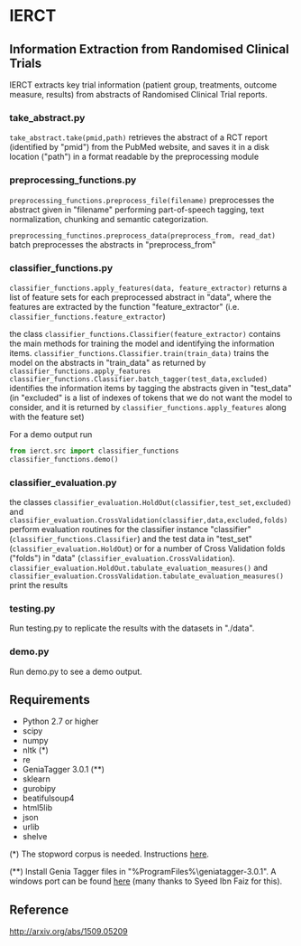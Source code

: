 IERCT
=====
## Information Extraction from Randomised Clinical Trials

IERCT extracts key trial information (patient group, treatments, outcome measure, results) from abstracts of Randomised
Clinical Trial reports.


### take_abstract.py ###

`take_abstract.take(pmid,path)` retrieves the abstract of a RCT report (identified by "pmid") from the PubMed website, 
and saves it in a disk location ("path") in a format readable by the preprocessing module

### preprocessing_functions.py ###

`preprocessing_functions.preprocess_file(filename)` preprocesses the abstract given in "filename" performing part-of-speech
tagging, text normalization, chunking and semantic categorization.

`preprocessing_functinos.preprocess_data(preprocess_from, read_dat)` batch preprocesses the abstracts in "preprocess_from"

### classifier_functions.py ###

`classifier_functions.apply_features(data, feature_extractor)` returns a list of feature sets for each preprocessed abstract
in "data", where the features are extracted by the function "feature_extractor" (i.e. `classifier_functions.feature_extractor`)

the class `classifier_functions.Classifier(feature_extractor)` contains the main methods for training the model and identifying 
the information items. 
`classifier_functions.Classifier.train(train_data)` trains the model on the abstracts in "train_data" as returned by `classifier_functions.apply_features`
`classifier_functions.Classifier.batch_tagger(test_data,excluded)` identifies the information items by tagging the abstracts given
in "test_data" (in "excluded" is a list of indexes of tokens that we do not want the model to consider, and it is returned by
`classifier_functions.apply_features` along with the feature set)

For a demo output run

```python
from ierct.src import classifier_functions
classifier_functions.demo()
```

### classifier_evaluation.py ###

the classes `classifier_evaluation.HoldOut(classifier,test_set,excluded)` and `classifier_evaluation.CrossValidation(classifier,data,excluded,folds)` 
perform evaluation routines for the classifier instance "classifier" (`classifier_functions.Classifier`) and the test data in 
"test_set" (`classifier_evaluation.HoldOut`) or for a number of Cross Validation folds ("folds") in "data" (`classifier_evaluation.CrossValidation`).
`classifier_evaluation.HoldOut.tabulate_evaluation_measures()` and `classifier_evaluation.CrossValidation.tabulate_evaluation_measures()`
print the results

### testing.py ###

Run testing.py to replicate the results with the datasets in "./data".


### demo.py ###

Run demo.py to see a demo output.

## Requirements ##
* Python 2.7 or higher
* scipy
* numpy
* nltk (\*)
* re
* GeniaTagger 3.0.1 (\*\*)
* sklearn
* gurobipy 
* beatifulsoup4
* html5lib
* json
* urlib
* shelve

(\*) The stopword corpus is needed. Instructions [here](http://www.nltk.org/data.html). 

(\*\*) Install Genia Tagger files in "%ProgramFiles%\geniatagger-3.0.1". A windows port can be found [here](http://syeedibnfaiz.blogspot.co.uk/2011/07/porting-genia-pos-tagger-301-to-windows.html)
	(many thanks to Syeed Ibn Faiz for this).


## Reference ##

http://arxiv.org/abs/1509.05209
